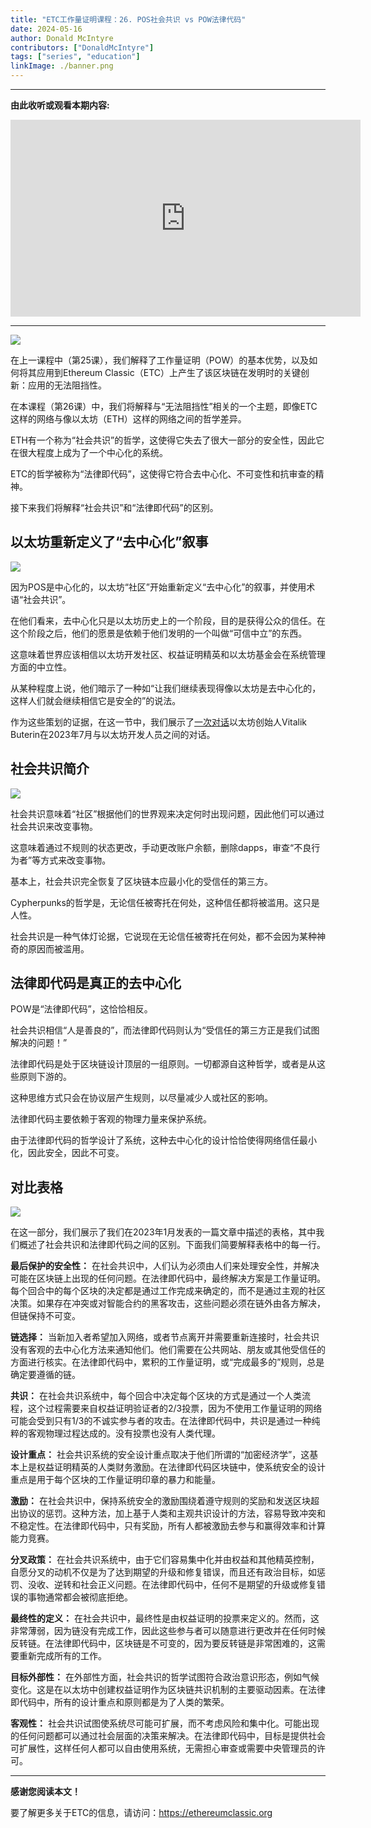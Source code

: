 ```yaml
---
title: "ETC工作量证明课程：26. POS社会共识 vs POW法律代码"
date: 2024-05-16
author: Donald McIntyre
contributors: ["DonaldMcIntyre"]
tags: ["series", "education"]
linkImage: ./banner.png
---
```


---
**由此收听或观看本期内容:**

<iframe width="560" height="315" src="https://www.youtube.com/embed/AfJBOtaEujo" title="YouTube video player" frameborder="0" allow="accelerometer; autoplay; clipboard-write; encrypted-media; gyroscope; picture-in-picture; web-share" allowfullscreen></iframe>

---

![](banner.png)

在上一课程中（第25课），我们解释了工作量证明（POW）的基本优势，以及如何将其应用到Ethereum Classic（ETC）上产生了该区块链在发明时的关键创新：应用的无法阻挡性。

在本课程（第26课）中，我们将解释与“无法阻挡性”相关的一个主题，即像ETC这样的网络与像以太坊（ETH）这样的网络之间的哲学差异。

ETH有一个称为“社会共识”的哲学，这使得它失去了很大一部分的安全性，因此它在很大程度上成为了一个中心化的系统。

ETC的哲学被称为“法律即代码”，这使得它符合去中心化、不可变性和抗审查的精神。

接下来我们将解释“社会共识”和“法律即代码”的区别。

## 以太坊重新定义了“去中心化”叙事

![](./2.png)

因为POS是中心化的，以太坊“社区”开始重新定义“去中心化”的叙事，并使用术语“社会共识”。

在他们看来，去中心化只是以太坊历史上的一个阶段，目的是获得公众的信任。在这个阶段之后，他们的愿景是依赖于他们发明的一个叫做“可信中立”的东西。

这意味着世界应该相信以太坊开发社区、权益证明精英和以太坊基金会在系统管理方面的中立性。

从某种程度上说，他们暗示了一种如“让我们继续表现得像以太坊是去中心化的，这样人们就会继续相信它是安全的”的说法。

作为这些策划的证据，在这一节中，我们展示了[一次对话](https://twitter.com/ChrisBlec/status/1675127714393518083)以太坊创始人Vitalik Buterin在2023年7月与以太坊开发人员之间的对话。

## 社会共识简介

![](./1.png)

社会共识意味着“社区”根据他们的世界观来决定何时出现问题，因此他们可以通过社会共识来改变事物。

这意味着通过不规则的状态更改，手动更改账户余额，删除dapps，审查“不良行为者”等方式来改变事物。

基本上，社会共识完全恢复了区块链本应最小化的受信任的第三方。

Cypherpunks的哲学是，无论信任被寄托在何处，这种信任都将被滥用。这只是人性。

社会共识是一种气体灯论据，它说现在无论信任被寄托在何处，都不会因为某种神奇的原因而被滥用。

## 法律即代码是真正的去中心化

POW是“法律即代码”，这恰恰相反。

社会共识相信“人是善良的”，而法律即代码则认为“受信任的第三方正是我们试图解决的问题！”

法律即代码是处于区块链设计顶层的一组原则。一切都源自这种哲学，或者是从这些原则下游的。

这种思维方式只会在协议层产生规则，以尽量减少人或社区的影响。

法律即代码主要依赖于客观的物理力量来保护系统。

由于法律即代码的哲学设计了系统，这种去中心化的设计恰恰使得网络信任最小化，因此安全，因此不可变。

## 对比表格

![](./3-zh.png)

在这一部分，我们展示了我们在2023年1月发表的一篇文章中描述的表格，其中我们概述了社会共识和法律即代码之间的区别。下面我们简要解释表格中的每一行。

**最后保护的安全性：** 在社会共识中，人们认为必须由人们来处理安全性，并解决可能在区块链上出现的任何问题。在法律即代码中，最终解决方案是工作量证明。每个回合中的每个区块的决定都是通过工作完成来确定的，而不是通过主观的社区决策。如果存在冲突或对智能合约的黑客攻击，这些问题必须在链外由各方解决，但链保持不可变。

**链选择：** 当新加入者希望加入网络，或者节点离开并需要重新连接时，社会共识没有客观的去中心化方法来通知他们。他们需要在公共网站、朋友或其他受信任的方面进行核实。在法律即代码中，累积的工作量证明，或“完成最多的”规则，总是确定要遵循的链。

**共识：** 在社会共识系统中，每个回合中决定每个区块的方式是通过一个人类流程，这个过程需要来自权益证明验证者的2/3投票，因为不使用工作量证明的网络可能会受到只有1/3的不诚实参与者的攻击。在法律即代码中，共识是通过一种纯粹的客观物理过程达成的。没有投票也没有人类代理。

**设计重点：** 社会共识系统的安全设计重点取决于他们所谓的“加密经济学”，这基本上是权益证明精英的人类财务激励。在法律即代码区块链中，使系统安全的设计重点是用于每个区块的工作量证明印章的暴力和能量。

**激励：** 在社会共识中，保持系统安全的激励围绕着遵守规则的奖励和发送区块超出协议的惩罚。这种方法，加上基于人类和主观共识设计的方法，容易导致冲突和不稳定性。在法律即代码中，只有奖励，所有人都被激励去参与和赢得效率和计算能力竞赛。

**分叉政策：** 在社会共识系统中，由于它们容易集中化并由权益和其他精英控制，自愿分叉的动机不仅是为了达到期望的升级和修复错误，而且还有政治目标，如惩罚、没收、逆转和社会正义问题。在法律即代码中，任何不是期望的升级或修复错误的事物通常都会被彻底拒绝。

**最终性的定义：** 在社会共识中，最终性是由权益证明的投票来定义的。然而，这非常薄弱，因为链没有完成工作，因此这些参与者可以随意进行更改并在任何时候反转链。在法律即代码中，区块链是不可变的，因为要反转链是非常困难的，这需要重新完成所有的工作。

**目标外部性：** 在外部性方面，社会共识的哲学试图符合政治意识形态，例如气候变化。这是在以太坊中创建权益证明作为区块链共识机制的主要驱动因素。在法律即代码中，所有的设计重点和原则都是为了人类的繁荣。

**客观性：** 社会共识试图使系统尽可能可扩展，而不考虑风险和集中化。可能出现的任何问题都可以通过社会层面的决策来解决。在法律即代码中，目标是提供社会可扩展性，这样任何人都可以自由使用系统，无需担心审查或需要中央管理员的许可。

---

**感谢您阅读本文！**

要了解更多关于ETC的信息，请访问：https://ethereumclassic.org
